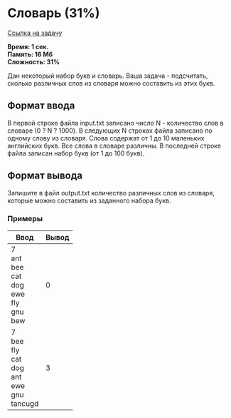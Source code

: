 <h1 class="title">Словарь (31%)</h1>
<p><a href="https://acmp.ru/index.asp?main=task&id_task=291">Ссылка на задачу</a></p>
<p><b>Время: 1 сек.<br>Память: 16 Мб<br>Сложность: 31%</b></p>
<p>Дан некоторый набор букв и словарь. Ваша задача - подсчитать, сколько различных слов из словаря можно составить из этих букв.</p>
<h2>Формат ввода</h2>
<p>В первой строке файла input.txt записано число N - количество слов в словаре (0 ? N ? 1000). В следующих N строках файла записано по одному слову из словаря. Слова содержат от 1 до 10 маленьких английских букв. Все слова в словаре различны. В последней строке файла записан набор букв (от 1 до 100 букв).</p>
<h2>Формат вывода</h2>
<p>Запишите в файл output.txt количество различных слов из словаря, которые можно составить из заданного набора букв.</p>
<h3>Примеры</h3>
<table class="sample-tests">
  <thead>
     <tr>
        <th>Ввод</th>
        <th>Вывод</th>
     </tr>
  </thead>
  <tbody>
     <tr>
        <td>7<br>
            ant<br>
            bee<br>
            cat<br>
            dog<br>
            ewe<br>
            fly<br>
            gnu<br>
            bew</td>
        <td>0</td>
     </tr>
     <tr>
         <td>7<br>
             bee<br>
             fly<br>
             cat<br>
             dog<br>
             ant<br>
             ewe<br>
             gnu<br>
             tancugd</td>
         <td>3</td>
      </tr>
  </tbody>
</table>